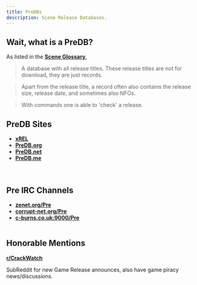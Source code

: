 ```yaml
---
title: PreDBs
description: Scene Release Databases.
---
```


## Wait, what is a PreDB?

As listed in the [**Scene Glossary**](/Scene-Glossary),

> A database with all release titles. These release titles are not for download, they are just records.

> Apart from the release title, a record often also contains the release size, release date, and sometimes also NFOs.

> With commands one is able to 'check' a release.

## PreDB Sites
- **[xREL](https://www.xrel.to/releases.html#)** 
- **[PreDB.org](https://www.predb.org/)**  
- **[PreDB.net](https://predb.net/)**  
- **[PreDB.me](https://predb.me/)**   
&nbsp;  
&nbsp;
## Pre IRC Channels  
- **[zenet.org/Pre](irc://irc.zenet.org/Pre)**
- **[corrupt-net.org/Pre](irc://irc.corrupt-net.org/Pre)**
- **[c-burns.co.uk:9000/Pre](irc://irc.c-burns.co.uk:9000/Pre)**
&nbsp;  
&nbsp;
## Honorable Mentions

**[r/CrackWatch](https://reddit.com/r/crackwatch)**

SubReddit for new Game Release announces, also have game piracy news/discussions.

